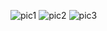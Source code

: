 ![pic1](https://github.com/MelonGO/oceanlove/assets/7438512/c6928bb4-faca-47b4-9690-c3b6c74baf00)
![pic2](https://github.com/MelonGO/oceanlove/assets/7438512/79cd1b15-e94b-45b7-b765-0ad700f39f4a)
![pic3](https://github.com/MelonGO/oceanlove/assets/7438512/ce10088a-5ac2-447a-a2d8-425a6af3fac8)
